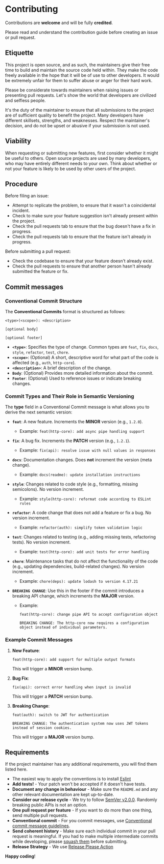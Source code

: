 # Contributing

Contributions are **welcome** and will be fully **credited**.

Please read and understand the contribution guide before creating an issue or pull request.

## Etiquette

This project is open source, and as such, the maintainers give their free time to build and maintain the source code held within. They make the code freely available in the hope that it will be of use to other developers. It would be extremely unfair for them to suffer abuse or anger for their hard work.

Please be considerate towards maintainers when raising issues or presenting pull requests. Let's show the world that developers are civilized and selfless people.

It's the duty of the maintainer to ensure that all submissions to the project are of sufficient quality to benefit the project. Many developers have different  skillsets, strengths, and weaknesses. Respect the maintainer's decision, and do not be upset or abusive if your submission is not used.

## Viability

When requesting or submitting new features, first consider whether it might be useful to others. Open source projects are used by many developers, who may have entirely different needs to your own. Think about whether or not your feature is likely to be used by other users of the project.

## Procedure

Before filing an issue:

- Attempt to replicate the problem, to ensure that it wasn't a coincidental incident.
- Check to make sure your feature suggestion isn't already present within the project.
- Check the pull requests tab to ensure that the bug doesn't have a fix in progress.
- Check the pull requests tab to ensure that the feature isn't already in progress.

Before submitting a pull request:

- Check the codebase to ensure that your feature doesn't already exist.
- Check the pull requests to ensure that another person hasn't already submitted the feature or fix.


## Commit messages

### Conventional Commit Structure

The **Conventional Commits** format is structured as follows:

```
<type>(<scope>): <description>

[optional body]

[optional footer]
```

- **`<type>`**: Specifies the type of change. Common types are `feat`, `fix`, `docs`, `style`, `refactor`, `test`, `chore`.
- **`<scope>`**: (Optional) A short, descriptive word for what part of the code is affected (e.g., `auth`, `http-core`).
- **`<description>`**: A brief description of the change.
- **`Body`**: (Optional) Provides more detailed information about the commit.
- **`Footer`**: (Optional) Used to reference issues or indicate breaking changes.

### Commit Types and Their Role in Semantic Versioning

The **type** field in a Conventional Commit message is what allows you to derive the next semantic version:

- **`feat`**: A new feature. Increments the **MINOR** version (e.g., `1.2.0`).
  - Example: `feat(http-core): add async pipe handling support`

- **`fix`**: A bug fix. Increments the **PATCH** version (e.g., `1.2.1`).
  - Example: `fix(api): resolve issue with null values in responses`

- **`docs`**: Documentation changes. Does **not** increment the version (meta change).
  - Example: `docs(readme): update installation instructions`

- **`style`**: Changes related to code style (e.g., formatting, missing semicolons). No version increment.
  - Example: `style(http-core): reformat code according to ESLint rules`

- **`refactor`**: A code change that does not add a feature or fix a bug. No version increment.
  - Example: `refactor(auth): simplify token validation logic`

- **`test`**: Changes related to testing (e.g., adding missing tests, refactoring tests). No version increment.
  - Example: `test(http-core): add unit tests for error handling`

- **`chore`**: Maintenance tasks that do not affect the functionality of the code (e.g., updating dependencies, build-related changes). No version increment.
  - Example: `chore(deps): update lodash to version 4.17.21`

- **`BREAKING CHANGE`**: Use this in the footer if the commit introduces a breaking API change, which increments the **MAJOR** version.
  - Example:
    ```
    feat(http-core): change pipe API to accept configuration object

    BREAKING CHANGE: The http-core now requires a configuration object instead of individual parameters.
    ```

### Example Commit Messages
1. **New Feature**:
   ```
   feat(http-core): add support for multiple output formats
   ```
   This will trigger a **MINOR** version bump.

2. **Bug Fix**:
   ```
   fix(api): correct error handling when input is invalid
   ```
   This will trigger a **PATCH** version bump.

3. **Breaking Change**:
   ```
   feat(auth): switch to JWT for authentication

   BREAKING CHANGE: The authentication system now uses JWT tokens instead of session cookies.
   ```
   This will trigger a **MAJOR** version bump.

## Requirements

If the project maintainer has any additional requirements, you will find them listed here.

- The easiest way to apply the conventions is to install [Eslint](https://eslint.org/)
- **Add tests!** - Your patch won't be accepted if it doesn't have tests.
- **Document any change in behaviour** - Make sure the `README.md` and any other relevant documentation are kept up-to-date.
- **Consider our release cycle** - We try to follow [SemVer v2.0.0](http://semver.org/). Randomly breaking public APIs is not an option.
- **One pull request per feature** - If you want to do more than one thing, send multiple pull requests.
- **Conventional commit** - For you commit messages, use [Conventional commit message guidelines](https://www.conventionalcommits.org/en/v1.0.0/).
- **Send coherent history** - Make sure each individual  commit in your pull request is meaningful. If you had to make multiple  intermediate commits while developing, please [squash them](http://www.git-scm.com/book/en/v2/Git-Tools-Rewriting-History#Changing-Multiple-Commit-Messages) before submitting.
- **Release Strategy** - We use [Release Please Action](https://github.com/googleapis/release-please-action)

**Happy coding**!